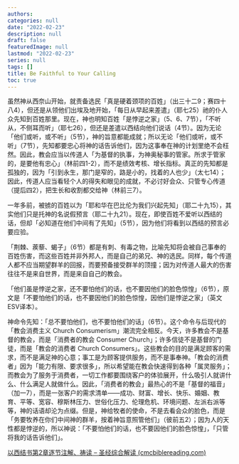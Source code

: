 ```yaml
---
authors: 
categories: null
date: "2022-02-23"
description: null
draft: false
featuredImage: null
lastmod: "2022-02-23"
series: null
tags: []
title: Be Faithful to Your Calling
toc: true
---
```


虽然神从西奈山开始，就责备选民「真是硬着颈项的百姓」（出三十二9；赛四十八4），但还是从领他们出埃及地开始，「每日从早起来差遣」（耶七25）祂的仆人众先知到百姓那里。现在，神也明知百姓「是悖逆之家」（5、6、7节），「不听从，不侧耳而听」（耶七26），但还是差遣以西结向他们说话（4节）。因为无论「他们或听，或不听」（5节），神的旨意都能成就；所以无论「他们或听，或不听」（7节），先知都要忠心将神的话告诉他们，因为这事奉在神的计划里绝不会枉然。因此，教会应当以传道人「为基督的执事，为神奥秘事的管家。所求于管家的，是要他有忠心」（林前四1-2），而不是绩效考核、增长指标。真正的先知都是孤独的，因为「引到永生，那门是窄的，路是小的，找着的人也少」（太七14）；因此，传道人应当看轻个人的得失和眼见的成就，不必讨好会众、只管专心传道（提后四2），把生长和收割都交给神（林前三7）。  

一年多前，被掳的百姓以为「耶和华在巴比伦为我们兴起先知」（耶二十九15），其实他们只是托神的名说假预言（耶二十九21）。现在，即使百姓不爱听以西结的话，但却「必知道在他们中间有了先知」（5节），因为他们将看到以西结的预言必要应验。  

「荆棘、蒺藜、蝎子」（6节）都是有刺、有毒之物，比喻先知将会被自己事奉的百姓伤害，而这些百姓并非外邦人，而是自己的弟兄、神的选民。同样，每个传道人都不应当期望群羊的回报，而要预备接受群羊的顶撞；因为对传道人最大的伤害往往不是来自世界，而是来自自己的教会。  

「他们虽是悖逆之家，还不要怕他们的话，也不要因他们的脸色惊惶」（6节），原文是「不要怕他们的话，也不要因他们的脸色惊惶，因他们是悖逆之家」（英文ESV译本）。  

神命令先知：「总不要怕他们，也不要怕他们的话」（6节）。这个命令与后现代的「教会消费主义 Church Consumerism」潮流完全相反。今天，许多教会不是基督的教会，而是「消费者的教会 Consumer Church」；许多信徒不是基督的门徒，而是「教会的消费者 Church Consumers」。这些教会的目的是满足顾客的需求，而不是满足神的心意；事工是为顾客提供服务，而不是事奉神。「教会的消费者」因为「能力有限、要求很多」，所以希望能在教会快速得到各种「属灵服务」；而教会为了服务于消费者，一切工作都要围绕客户的体验展开，什么吸引人就讲什么、什么满足人就做什么。因此，「消费者的教会」最热心的不是「基督的福音」（加一7），而是一张客户的需求清单——成功、财富、增长、快乐、婚姻、教育、平等、宽容、穆斯林压力、世俗化压力、伦理危机、环境问题、左派右派等等，神的话语却沦为点缀。但是，神给牧者的使命，不是去看会众的脸色，而是「务要牧养在你们中间神的群羊，按着神旨意照管他们」（彼前五2）；因为人的天性都是悖逆的，所以神说：「不要怕他们的话，也不要因他们的脸色惊惶」，「只管将我的话告诉他们」。

[以西结书第2章逐节注解、祷读 – 圣经综合解读 (cmcbiblereading.com)](https://cmcbiblereading.com/2016/08/09/%e4%bb%a5%e8%a5%bf%e7%bb%93%e4%b9%a6%e7%ac%ac2%e7%ab%a0%e9%80%90%e8%8a%82%e6%b3%a8%e8%a7%a3%e3%80%81%e7%a5%b7%e8%af%bb/)